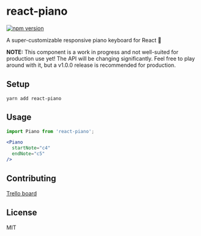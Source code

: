# react-piano

[![npm version](https://img.shields.io/npm/v/react-piano.svg)](https://www.npmjs.com/package/react-piano)

A super-customizable responsive piano keyboard for React 🎹

**NOTE:** This component is a work in progress and not well-suited for production use yet! The API will be changing significantly. Feel free to play around with it, but a v1.0.0 release is recommended for production.

## Setup

```
yarn add react-piano
```

## Usage

```jsx
import Piano from 'react-piano';

<Piano
  startNote="c4"
  endNote="c5"
/>
```

## Contributing

[Trello board](https://trello.com/b/m7xodJaN/tasks)

## License

MIT
